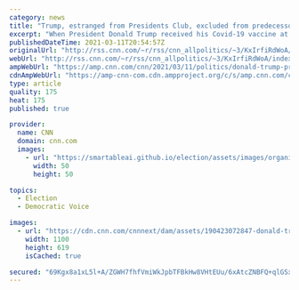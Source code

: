 ```yaml
---
category: news
title: "Trump, estranged from Presidents Club, excluded from predecessors' PSA"
excerpt: "When President Donald Trump received his Covid-19 vaccine at the White House in January, it was not recorded by official photographers or videographers, according to a person familiar with the matter, who said it wasn't clear there was any photographic documentation of the moment. \n    \n"
publishedDateTime: 2021-03-11T20:54:57Z
originalUrl: "http://rss.cnn.com/~r/rss/cnn_allpolitics/~3/KxIrfiRdWoA/index.html"
webUrl: "http://rss.cnn.com/~r/rss/cnn_allpolitics/~3/KxIrfiRdWoA/index.html"
ampWebUrl: "https://amp.cnn.com/cnn/2021/03/11/politics/donald-trump-presidents-club-vaccine/index.html"
cdnAmpWebUrl: "https://amp-cnn-com.cdn.ampproject.org/c/s/amp.cnn.com/cnn/2021/03/11/politics/donald-trump-presidents-club-vaccine/index.html"
type: article
quality: 175
heat: 175
published: true

provider:
  name: CNN
  domain: cnn.com
  images:
    - url: "https://smartableai.github.io/election/assets/images/organizations/cnn.com-50x50.jpg"
      width: 50
      height: 50

topics:
  - Election
  - Democratic Voice

images:
  - url: "https://cdn.cnn.com/cnnnext/dam/assets/190423072847-donald-trump-04182019-super-tease.jpg"
    width: 1100
    height: 619
    isCached: true

secured: "69Kgx8a1xL5l+A/ZGWH7fhfVmiWkJpbTFBkHw8VHtEUu/6xAtcZNBFQ+qlGSxEjkYMHQpZ+dcRc194J5p7iqgspb1XAfXtzd8mGLb7Jas05BuWk21YM5hillgSyoEtNV71BXvRxH/tjx/8JIFqp62/JQw4xA8++f9IC3cep+vQFzD4GSIgAcVJ5IurqOnDBeHwB0ZqY4CTQQMh30Sn26nLAh8W3MhHy9EZvRAq+UaDJQE5ngJy4DWW1eRsTrzVzX6BHZl+JyCQXH5s81cL1vbD5HDawbPqtiR5cve9+s7d0Ivqg9ZhF6xyTwjpiXs1SiS3zuaqfWYPLylh9YXAjYlwaf/2NSSP9ng32XTTefa98=;4AB8QG2v8Rl/RaBaCvYkDQ=="
---
```


